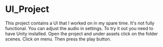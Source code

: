 # UI_Project

This project contains a UI that I worked on in my spare time. It's not fully functional. You can adjust the audio in settings. To try it out you need to have Unity installed. 
Open the project and under assets click on the folder scenes. Click on menu. Then press the play button.
